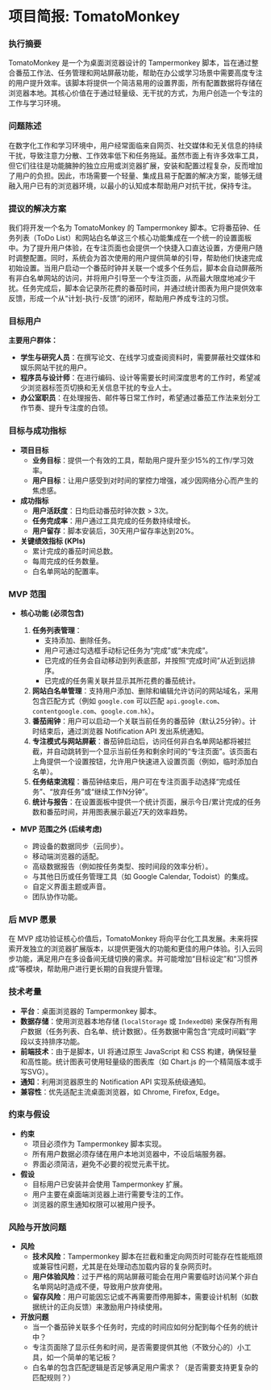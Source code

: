 # **项目简报: TomatoMonkey**

### **执行摘要**

TomatoMonkey 是一个为桌面浏览器设计的 Tampermonkey 脚本，旨在通过整合番茄工作法、任务管理和网站屏蔽功能，帮助在办公或学习场景中需要高度专注的用户提升效率。该脚本将提供一个简洁易用的设置界面，所有配置数据将存储在浏览器本地。其核心价值在于通过轻量级、无干扰的方式，为用户创造一个专注的工作与学习环境。

### **问题陈述**

在数字化工作和学习环境中，用户经常面临来自网页、社交媒体和无关信息的持续干扰，导致注意力分散、工作效率低下和任务拖延。虽然市面上有许多效率工具，但它们往往是功能臃肿的独立应用或浏览器扩展，安装和配置过程复杂，反而增加了用户的负担。因此，市场需要一个轻量、集成且易于配置的解决方案，能够无缝融入用户已有的浏览器环境，以最小的认知成本帮助用户对抗干扰，保持专注。

### **提议的解决方案**

我们将开发一个名为 TomatoMonkey 的 Tampermonkey 脚本。它将番茄钟、任务列表（ToDo List）和网站白名单这三个核心功能集成在一个统一的设置面板中。为了提升用户体验，在专注页面也会提供一个快捷入口直达设置，方便用户随时调整配置。同时，系统会为首次使用的用户提供简单的引导，帮助他们快速完成初始设置。当用户启动一个番茄时钟并关联一个或多个任务后，脚本会自动屏蔽所有非白名单网站的访问，并将用户引导至一个专注页面，从而最大限度地减少干扰。任务完成后，脚本会记录所花费的番茄时间，并通过统计图表为用户提供效率反馈，形成一个从“计划-执行-反馈”的闭环，帮助用户养成专注的习惯。

### **目标用户**

**主要用户群体：**
* **学生与研究人员**：在撰写论文、在线学习或查阅资料时，需要屏蔽社交媒体和娱乐网站干扰的用户。
* **程序员与设计师**：在进行编码、设计等需要长时间深度思考的工作时，希望减少浏览器标签页切换和无关信息干扰的专业人士。
* **办公室职员**：在处理报告、邮件等日常工作时，希望通过番茄工作法来划分工作节奏、提升专注度的白领。

### **目标与成功指标**

* **项目目标**
    * **业务目标**：提供一个有效的工具，帮助用户提升至少15%的工作/学习效率。
    * **用户目标**：让用户感受到对时间的掌控力增强，减少因网络分心而产生的焦虑感。
* **成功指标**
    * **用户活跃度**：日均启动番茄时钟次数 > 3次。
    * **任务完成率**：用户通过工具完成的任务数持续增长。
    * **用户留存**：脚本安装后，30天用户留存率达到20%。
* **关键绩效指标 (KPIs)**
    * 累计完成的番茄时间总数。
    * 每周完成的任务数量。
    * 白名单网站的配置率。

### **MVP 范围**

* **核心功能 (必须包含)**
    1.  **任务列表管理**：
        * 支持添加、删除任务。
        * 用户可通过勾选框手动标记任务为“完成”或“未完成”。
        * 已完成的任务会自动移动到列表底部，并按照“完成时间”从近到远排序。
        * 已完成的任务需关联并显示其所花费的番茄统计。
    2.  **网站白名单管理**：支持用户添加、删除和编辑允许访问的网站域名，采用包含匹配方式（例如 `google.com` 可以匹配 `api.google.com`、`contentgoogle.com`、`google.com.hk`）。
    3.  **番茄闹钟**：用户可以启动一个关联当前任务的番茄钟（默认25分钟）。计时结束后，通过浏览器 Notification API 发出系统通知。
    4.  **专注模式与网站屏蔽**：番茄钟启动后，访问任何非白名单网站都将被拦截，并自动跳转到一个显示当前任务和剩余时间的“专注页面”。该页面右上角提供一个设置按钮，允许用户快速进入设置页面（例如，临时添加白名单）。
    5.  **任务结束流程**：番茄钟结束后，用户可在专注页面手动选择“完成任务”、“放弃任务”或“继续工作N分钟”。
    6.  **统计与报告**：在设置面板中提供一个统计页面，展示今日/累计完成的任务数和番茄时间，并用图表展示最近7天的效率趋势。

* **MVP 范围之外 (后续考虑)**
    * 跨设备的数据同步（云同步）。
    * 移动端浏览器的适配。
    * 高级数据报告（例如按任务类型、按时间段的效率分析）。
    * 与其他日历或任务管理工具（如 Google Calendar, Todoist）的集成。
    * 自定义界面主题或声音。
    * 团队协作功能。

### **后 MVP 愿景**

在 MVP 成功验证核心价值后，TomatoMonkey 将向平台化工具发展。未来将探索开发独立的浏览器扩展版本，以提供更强大的功能和更佳的用户体验。引入云同步功能，满足用户在多设备间无缝切换的需求。并可能增加“目标设定”和“习惯养成”等模块，帮助用户进行更长期的自我提升管理。

### **技术考量**

* **平台**：桌面浏览器的 Tampermonkey 脚本。
* **数据存储**：使用浏览器本地存储 (`localStorage` 或 `IndexedDB`) 来保存所有用户数据（任务列表、白名单、统计数据）。任务数据中需包含“完成时间戳”字段以支持排序功能。
* **前端技术**：由于是脚本，UI 将通过原生 JavaScript 和 CSS 构建，确保轻量和高性能。统计图表可使用轻量级的图表库（如 Chart.js 的一个精简版本或手写SVG）。
* **通知**：利用浏览器原生的 Notification API 实现系统级通知。
* **兼容性**：优先适配主流桌面浏览器，如 Chrome, Firefox, Edge。

### **约束与假设**

* **约束**
    * 项目必须作为 Tampermonkey 脚本实现。
    * 所有用户数据必须存储在用户本地浏览器中，不设后端服务器。
    * 界面必须简洁，避免不必要的视觉元素干扰。
* **假设**
    * 目标用户已安装并会使用 Tampermonkey 扩展。
    * 用户主要在桌面端浏览器上进行需要专注的工作。
    * 浏览器的原生通知权限可以被用户授予。

### **风险与开放问题**

* **风险**
    * **技术风险**：Tampermonkey 脚本在拦截和重定向网页时可能存在性能瓶颈或兼容性问题，尤其是在处理动态加载内容的复杂网页时。
    * **用户体验风险**：过于严格的网站屏蔽可能会在用户需要临时访问某个非白名单网站时造成不便，导致用户放弃使用。
    * **留存风险**：用户可能因忘记或不再需要而停用脚本，需要设计机制（如数据统计的正向反馈）来激励用户持续使用。
* **开放问题**
    * 当一个番茄钟关联多个任务时，完成的时间应如何分配到每个任务的统计中？
    * 专注页面除了显示任务和时间，是否需要提供其他（不致分心的）小工具，如一个简单的笔记板？
    * 白名单的包含匹配逻辑是否足够满足用户需求？（是否需要支持更复杂的匹配规则？）
